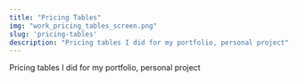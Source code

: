 ```yaml
---
title: "Pricing Tables"
img: "work_pricing_tables_screen.png"
slug: 'pricing-tables'
description: "Pricing tables I did for my portfolio, personal project"
---
```


Pricing tables I did for my portfolio, personal project
